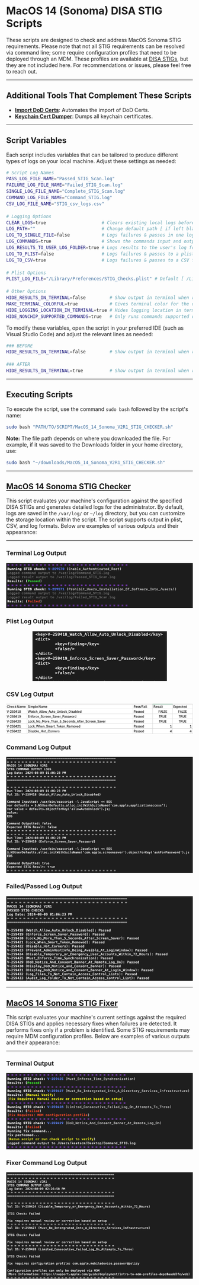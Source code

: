 # MacOS 14 (Sonoma) DISA STIG Scripts

These scripts are designed to check and address MacOS Sonoma STIG requirements. Please note that not all STIG requirements can be resolved via command line; some require configuration profiles that need to be deployed through an MDM. These profiles are available at [DISA STIGs](https://public.cyber.mil/stigs/), but they are not included here. For recommendations or issues, please feel free to reach out.

---

## Additional Tools That Complement These Scripts

- **[Import DoD Certs](https://github.com/cocopuff2u/PLACEHOLDER)**: Automates the import of DoD Certs.
- **[Keychain Cert Dumper](https://github.com/cocopuff2u/PLACEHOLDER)**: Dumps all keychain certificates.

---

## Script Variables

Each script includes variables that can be tailored to produce different types of logs on your local machine. Adjust these settings as needed:

```bash
# Script Log Names
PASS_LOG_FILE_NAME="Passed_STIG_Scan.log"
FAILURE_LOG_FILE_NAME="Failed_STIG_Scan.log"
SINGLE_LOG_FILE_NAME="Complete_STIG_Scan.log"
COMMAND_LOG_FILE_NAME="Command_STIG.log"
CSV_LOG_FILE_NAME="STIG_csv_logs.csv"

# Logging Options
CLEAR_LOGS=true                     # Clears existing local logs before running [ true (default) | false ]
LOG_PATH=""                         # Change default path [ if left blank, the default path is /var/log/ ]
LOG_TO_SINGLE_FILE=false            # Logs failures & passes in one log file [ true | false (default) ]
LOG_COMMANDS=true                   # Shows the commands input and output in a log file, *PERFECT FOR FILLING OUT STIG CHECKS* [ true (default) | false ]
LOG_RESULTS_TO_USER_LOG_FOLDER=true # Logs results to the user's log folder [ true (default) | false ]
LOG_TO_PLIST=false                  # Logs failures & passes to a plist file [ true  | false (default) ]
LOG_TO_CSV=true                     # Logs failures & passes to a CSV file [ true  | false (default) ]

# Plist Options
PLIST_LOG_FILE="/Library/Preferences/STIG_Checks.plist" # Default [ /Library/Preferences/STIG_Checks.plist ]

# Other Options
HIDE_RESULTS_IN_TERMINAL=false         # Show output in terminal when running script locally [ true | false (default) ]
MAKE_TERMINAL_COLORFUL=true            # Gives terminal color for the outputs * Requires HIDE_RESULTS_IN_TERMINAL=false * [ true (default) | false ]
HIDE_LOGGING_LOCATION_IN_TERMINAL=true # Hides logging location in terminal when running script locally [ true (default) | false ]
HIDE_NONCHIP_SUPPORTED_COMMANDS=true   # Only runs commands supported on this hardware [ true (default) | false ]
```

To modify these variables, open the script in your preferred IDE (such as Visual Studio Code) and adjust the relevant lines as needed:

```bash
### BEFORE
HIDE_RESULTS_IN_TERMINAL=false         # Show output in terminal when running script locally [ true | false (default) ]

### AFTER
HIDE_RESULTS_IN_TERMINAL=true          # Show output in terminal when running script locally [ true | false (default) ]
```

---

## Executing Scripts

To execute the script, use the command `sudo bash` followed by the script's name:

```bash
sudo bash "PATH/TO/SCRIPT/MacOS_14_Sonoma_V2R1_STIG_CHECKER.sh"
```

**Note:** The file path depends on where you downloaded the file. For example, if it was saved to the Downloads folder in your home directory, use:

```bash
sudo bash "~/downloads/MacOS_14_Sonoma_V2R1_STIG_CHECKER.sh"
```

---

## [MacOS 14 Sonoma STIG Checker](https://github.com/cocopuff2u/MacOS_GOV_Scripts/blob/a2c0f162172935a523bbb7736e575634c8e41667/MacOS%20Sonoma%20STIG%20Tools/MacOS%2014%20Sonoma%20V2R1%20STIG%20CHECKER.sh)

This script evaluates your machine's configuration against the specified DISA STIGs and generates detailed logs for the administrator. By default, logs are saved in the `/var/log/` or `~/log` directory, but you can customize the storage location within the script. The script supports output in plist, CSV, and log formats. Below are examples of various outputs and their appearance:

---

### Terminal Log Output

<p align="center">
<img src="https://github.com/cocopuff2u/MacOS_GOV_Scripts/blob/1c4c60dd607640367ae24679899debc79d6157f7/MacOS%20Sonoma%20STIG%20Tools/images/Example_check_terminal_log.png" alt="Terminal Log Output">
</p>

### Plist Log Output

<p align="center">
<img src="https://github.com/cocopuff2u/MacOS_GOV_Scripts/blob/1c4c60dd607640367ae24679899debc79d6157f7/MacOS%20Sonoma%20STIG%20Tools/images/Example_plist_output.png" alt="Plist Log Output">
</p>

### CSV Log Output

<p align="center">
<img src="https://github.com/cocopuff2u/MacOS_GOV_Scripts/blob/1c4c60dd607640367ae24679899debc79d6157f7/MacOS%20Sonoma%20STIG%20Tools/images/Example_csv_output.png" alt="CSV Log Output">
</p>

### Command Log Output

<p align="center">
<img src="https://github.com/cocopuff2u/MacOS_GOV_Scripts/blob/1c4c60dd607640367ae24679899debc79d6157f7/MacOS%20Sonoma%20STIG%20Tools/images/Example_Command_output_log.png" alt="Command Log Output">
</p>

### Failed/Passed Log Output

<p align="center">
<img src="https://github.com/cocopuff2u/MacOS_GOV_Scripts/blob/1c4c60dd607640367ae24679899debc79d6157f7/MacOS%20Sonoma%20STIG%20Tools/images/Example_Passed_STIG_log.png" alt="Failed/Passed Log Output">
</p>

---

## [MacOS 14 Sonoma STIG Fixer](https://github.com/cocopuff2u/MacOS_GOV_Scripts/blob/a2c0f162172935a523bbb7736e575634c8e41667/MacOS%20Sonoma%20STIG%20Tools/MacOS%2014%20Sonoma%20V2R1%20STIG%20FIXER.sh)

This script evaluates your machine's current settings against the required DISA STIGs and applies necessary fixes when failures are detected. It performs fixes only if a problem is identified. Some STIG requirements may require MDM configuration profiles. Below are examples of various outputs and their appearance:

---

### Terminal Output

<p align="center">
<img src="https://github.com/cocopuff2u/MacOS_GOV_Scripts/blob/1c4c60dd607640367ae24679899debc79d6157f7/MacOS%20Sonoma%20STIG%20Tools/images/Example_terminal_fixer_log.png" alt="Terminal Output">
</p>

### Fixer Command Log Output

<p align="center">
<img src="https://github.com/cocopuff2u/MacOS_GOV_Scripts/blob/1c4c60dd607640367ae24679899debc79d6157f7/MacOS%20Sonoma%20STIG%20Tools/images/Example_Fixer_Command_output_log.png" alt="Fixer Command Log Output">
</p>